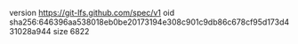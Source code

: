 version https://git-lfs.github.com/spec/v1
oid sha256:646396aa538018eb0be20173194e308c901c9db86c678cf95d173d431028a944
size 6822
